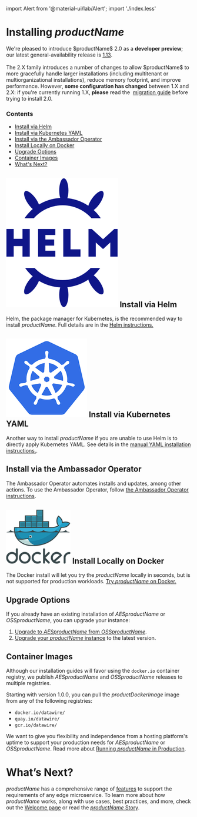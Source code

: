 import Alert from '@material-ui/lab/Alert';
import './index.less'

# Installing $productName$

<Alert severity="info">
  We're pleased to introduce $productName$ 2.0 as a <b>developer preview</b>; our latest
  general-availability release is <a href="../../../1.13">1.13</a>.<br/>
  <br/>
  The 2.X family introduces a number of changes to allow $productName$ to more gracefully
  handle larger installations (including multitenant or multiorganizational installations),
  reduce memory footprint, and improve performance. However, <b>some configuration has
  changed</b> between 1.X and 2.X: if you're currently running 1.X, <b>please</b> read the&nbsp;
  <a href="migrate-to-version-2">migration guide</a> before trying to install 2.0.
</Alert>

<div class="docs-article-toc">
<h3>Contents</h3>

* [Install via Helm](#img-classos-logo-srcimageshelm-navypng-install-via-helm)
* [Install via Kubernetes YAML](#img-classos-logo-srcimageskubernetespng-install-via-kubernetes-yaml)
* [Install via the Ambassador Operator](#install-via-the-ambassador-operator)
* [Install Locally on Docker](#img-classos-logo-srcimagesdockerpng-install-locally-on-docker)
* [Upgrade Options](#upgrade-options)
* [Container Images](#container-images)
* [What's Next?](#whats-next)

</div>

## <img class="os-logo" src="../../images/helm-navy.png"/> Install via Helm
Helm, the package manager for Kubernetes, is the recommended way to install
$productName$. Full details are in the [Helm instructions.](helm/)

## <img class="os-logo" src="../../images/kubernetes.png"/> Install via Kubernetes YAML
Another way to install $productName$ if you are unable to use Helm is to
directly apply Kubernetes YAML. See details in the
[manual YAML installation instructions.](yaml-install).

## Install via the Ambassador Operator

The Ambassador Operator automates installs and updates, among other actions.
To use the Ambassador Operator, follow [the Ambassador Operator instructions](operator/).

## <img class="os-logo" src="../../images/docker.png"/> Install Locally on Docker
The Docker install will let you try the $productName$ locally in seconds,
but is not supported for production workloads. [Try $productName$ on Docker.](docker/)

## Upgrade Options
If you already have an existing installation of $AESproductName$ or
$OSSproductName$, you can upgrade your instance:

1. [Upgrade to $AESproductName$ from $OSSproductName$](upgrade-to-edge-stack/).
2. [Upgrade your $productName$ instance](upgrading/) to the latest version.

## Container Images
Although our installation guides will favor using the `docker.io` container registry,
we publish $AESproductName$ and $OSSproductName$ releases to multiple registries.

Starting with version 1.0.0, you can pull the $productDockerImage$ image from any of the following registries:
- `docker.io/datawire/`
- `quay.io/datawire/`
- `gcr.io/datawire/`

We want to give you flexibility and independence from a hosting platform's uptime to support
your production needs for $AESproductName$ or $OSSproductName$. Read more about
[Running $productName$ in Production](../running).

# What’s Next?
$productName$ has a comprehensive range of [features](/features/) to
support the requirements of any edge microservice. To learn more about how $productName$ works, along with use cases, best practices, and more,
check out the [Welcome page](../../) or read the [$productName$
Story](../../about/why-ambassador).
